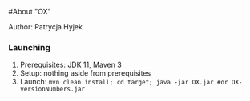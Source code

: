 #About "OX"

Author: Patrycja Hyjek

### Launching

1. Prerequisites: JDK 11, Maven 3
2. Setup: nothing aside from prerequisites
3. Launch: `mvn clean install; cd target; java -jar OX.jar #or OX-versionNumbers.jar`

